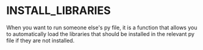 # INSTALL_LIBRARIES
When you want to run someone else's py file, it is a function that allows you to automatically load the libraries that should be installed in the relevant py file if they are not installed.
